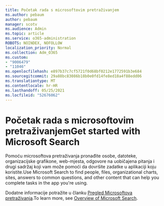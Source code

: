 ```yaml
---
title: Početak rada s microsoftovim pretraživanjem
ms.author: pebaum
author: pebaum
manager: scotv
ms.audience: Admin
ms.topic: article
ms.service: o365-administration
ROBOTS: NOINDEX, NOFOLLOW
localization_priority: Normal
ms.collection: Adm_O365
ms.custom:
- "9006479"
- "11046"
ms.openlocfilehash: e897b37c7cf5721f0d68bf0212e1772591b3e684
ms.sourcegitcommit: 29a88bc83086b18b0e0fd14fe8ed18a4f88edd06
ms.translationtype: MT
ms.contentlocale: hr-HR
ms.lasthandoff: 05/25/2021
ms.locfileid: "52676062"
---
```

# <a name="get-started-with-microsoft-search"></a><span data-ttu-id="3688a-102">Početak rada s microsoftovim pretraživanjem</span><span class="sxs-lookup"><span data-stu-id="3688a-102">Get started with Microsoft Search</span></span>

<span data-ttu-id="3688a-103">Pomoću microsoftova pretraživanja pronađite osobe, datoteke, organizacijske grafikone, web-mjesta, odgovore na uobičajena pitanja i drugi sadržaj koji vam može pomoći da dovršite zadatke u aplikaciji koju koristite.</span><span class="sxs-lookup"><span data-stu-id="3688a-103">Use Microsoft Search to find people, files, organizational charts, sites, answers to common questions, and other content that can help you complete tasks in the app you're using.</span></span>

<span data-ttu-id="3688a-104">Dodatne informacije potražite u članku [Pregled Microsoftova pretraživanja](https://go.microsoft.com/fwlink/?linkid=2157644).</span><span class="sxs-lookup"><span data-stu-id="3688a-104">To learn more, see [Overview of Microsoft Search](https://go.microsoft.com/fwlink/?linkid=2157644).</span></span>
